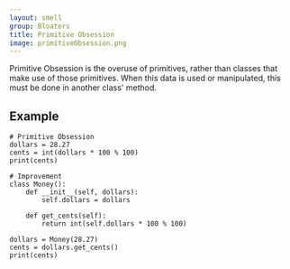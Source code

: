 ```yaml
---
layout: smell
group: Bloaters
title: Primitive Obsession
image: primitiveObsession.png
---
```

Primitive Obsession is the overuse of primitives, rather than classes that make use of those primitives. When this data is used or manipulated, this must be done in another class' method.
## Example
    # Primitive Obsession
    dollars = 28.27
    cents = int(dollars * 100 % 100)
    print(cents)

    # Improvement
    class Money():
        def __init__(self, dollars):
            self.dollars = dollars
        
        def get_cents(self):
            return int(self.dollars * 100 % 100)

    dollars = Money(28.27)
    cents = dollars.get_cents()
    print(cents)
        